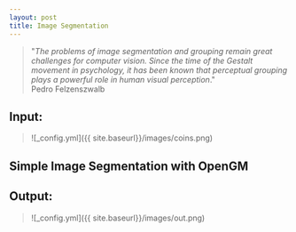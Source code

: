 ```yaml
---
layout: post
title: Image Segmentation
---
```


> "*The problems of image segmentation and grouping remain great challenges for computer vision. Since the time of the Gestalt movement in psychology, it has been known that perceptual grouping plays a powerful role in human visual perception*."  
                                       Pedro Felzenszwalb
## Input:

>![_config.yml]({{ site.baseurl}}/images/coins.png)


## Simple Image Segmentation with OpenGM

<code data-gist-id="7bf023ec33056d804e09"></code>

## Output:

>![_config.yml]({{ site.baseurl}}/images/out.png)

